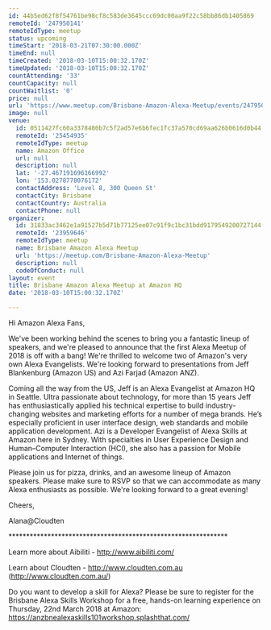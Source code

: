 ```yaml
---
id: 44b5ed62f8f54761be98cf8c583de3645ccc69dc00aa9f22c58bb86db1405869
remoteId: '247950141'
remoteIdType: meetup
status: upcoming
timeStart: '2018-03-21T07:30:00.000Z'
timeEnd: null
timeCreated: '2018-03-10T15:00:32.170Z'
timeUpdated: '2018-03-10T15:00:32.170Z'
countAttending: '33'
countCapacity: null
countWaitlist: '0'
price: null
url: 'https://www.meetup.com/Brisbane-Amazon-Alexa-Meetup/events/247950141/'
image: null
venue:
  id: 0511427fc60a3378480b7c5f2ad57e6b6fec1fc37a570cd69aa626b0616d0b44
  remoteId: '25454935'
  remoteIdType: meetup
  name: Amazon Office
  url: null
  description: null
  lat: '-27.467191696166992'
  lon: '153.0278778076172'
  contactAddress: 'Level 8, 300 Queen St'
  contactCity: Brisbane
  contactCountry: Australia
  contactPhone: null
organizer:
  id: 31833ac3462e1a91527b5d71b77125ee07c91f9c1bc31bdd9179549200727144
  remoteId: '23959646'
  remoteIdType: meetup
  name: Brisbane Amazon Alexa Meetup
  url: 'https://meetup.com/Brisbane-Amazon-Alexa-Meetup'
  description: null
  codeOfConduct: null
layout: event
title: Brisbane Amazon Alexa Meetup at Amazon HQ
date: '2018-03-10T15:00:32.170Z'

---
```

<p>Hi Amazon Alexa Fans,</p> <p>We've been working behind the scenes to bring you a fantastic lineup of speakers, and we're pleased to announce that the first Alexa Meetup of 2018 is off with a bang! We're thrilled to welcome two of Amazon's very own Alexa Evangelists. We're looking forward to presentations from Jeff Blankenburg (Amazon US) and Azi Farjad (Amazon ANZ).</p> <p>Coming all the way from the US, Jeff is an Alexa Evangelist at Amazon HQ in Seattle. Ultra passionate about technology, for more than 15 years Jeff has enthusiastically applied his technical expertise to build industry-changing websites and marketing efforts for a number of mega brands. He’s especially proficient in user interface design, web standards and mobile application development. Azi is a Developer Evangelist of Alexa Skills at Amazon here in Sydney. With specialties in User Experience Design and Human–Computer Interaction (HCI), she also has a passion for Mobile applications and Internet of things.</p> <p>Please join us for pizza, drinks, and an awesome lineup of Amazon speakers. Please make sure to RSVP so that we can accommodate as many Alexa enthusiasts as possible. We're looking forward to a great evening!</p> <p>Cheers,</p> <p>Alana@Cloudten</p> <p>**************************************************************</p> <p>Learn more about Aibiliti - <a href="http://www.aibiliti.com/" class="linkified">http://www.aibiliti.com/</a></p> <p>Learn about Cloudten - <a href="http://www.cloudten.com.au" class="linkified">http://www.cloudten.com.au</a> (<a href="http://www.cloudten.com.au/" class="linkified">http://www.cloudten.com.au/</a>)</p> <p>Do you want to develop a skill for Alexa? Please be sure to register for the Brisbane Alexa Skills Workshop for a free, hands-on learning experience on Thursday, 22nd March 2018 at Amazon: <a href="https://anzbnealexaskills101workshop.splashthat.com/" class="linkified">https://anzbnealexaskills101workshop.splashthat.com/</a></p>
